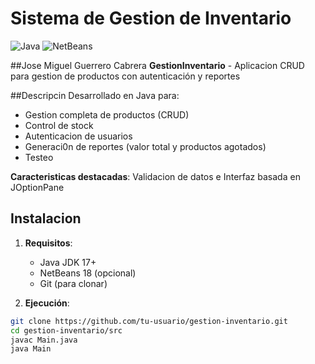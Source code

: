 # Sistema de Gestion de Inventario

![Java](https://img.shields.io/badge/Java-17%2B-blue)
![NetBeans](https://img.shields.io/badge/IDE-NetBeans%2018-orange)

##Jose Miguel Guerrero Cabrera
**GestionInventario** - Aplicacion CRUD para gestion de productos con autenticación y reportes

##Descripcin
Desarrollado en Java para:
- Gestion completa de productos (CRUD)
- Control de stock
- Autenticacion de usuarios
- Generaci0n de reportes (valor total y productos agotados)
- Testeo

**Caracteristicas destacadas**:
  Validacion de datos 
   e Interfaz basada en JOptionPane  

## Instalacion
1. **Requisitos**:
   - Java JDK 17+
   - NetBeans 18 (opcional)
   - Git (para clonar)

2. **Ejecución**:
```bash
git clone https://github.com/tu-usuario/gestion-inventario.git
cd gestion-inventario/src
javac Main.java
java Main
